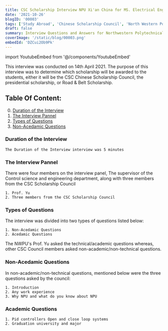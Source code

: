 ```yaml
---
title: CSC Scholarship Interview NPU Xi'an China for MS. Electrical Engineering 2021
date: '2021-10-26'
blogID: '00003'
tags: ['Study Abroad', 'Chinese Scholarship Council', 'North Western PolyTechnical University']
draft: false
summary: Interview Questions and Answers for Northwestern Polytechnical University Xi'an China for Chinese scholarship council 2021-2023, Masters Ecletcial engineering in control sciences and engineering .
coverImage: '/static/blog/00003.png'
embedId: 'DZCui2Ob9Pk'
---
```


import YoutubeEmbed from '@/components/YoutubeEmbed'

This interview was conducted on 14th April 2021. The purpose of this interview was to determine which scholarship will be awarded to the students, either it will be the CSC Chinese Scholarship Council, the presidential scholarship, or Road & Belt Scholarship.

<YoutubeEmbed embedId="DZCui2Ob9Pk" />

## Table Of Content:

0. [Duration of the Interview](#duration-of-thei-nterview)
1. [The Interview Pannel](#the-interview-pannel)
2. [Types of Questions](#types-of-questions)
3. [Non-Acedamic Questions](#non-acedamic-questions)

### Duration of the Interview

```
The Duration of the Interview interview was 5 minutes
```

### The Interview Pannel

There were four members on the interview panel, The supervisor of the Control science and engineering department, along with three members from the CSC Scholarship Council

```
1. Prof. Yu
2. Three members from the CSC Scholarship Council
```

### Types of Questions

The interview was divided into two types of questions listed below:

```
1. Non-Acedamic Questions
2. Acedamic Questions
```

The NWPU's Prof. Yu asked the technical/academic questions whereas, other CSC Council members asked non-academic/non-technical questions.

### Non-Acedamic Questions

In non-academic/non-technical questions, mentioned below were the three questions asked by the council:

```
1. Introduction
2. Any work experience
3. Why NPU and what do you know about NPU
```

### Academic Questions

```
1. Pid controllers Open and close loop systems
2. Graduation university and major
```
